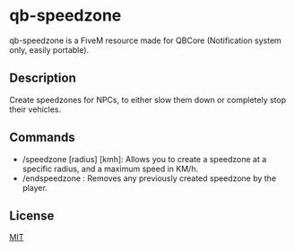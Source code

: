 # qb-speedzone
qb-speedzone is a FiveM resource made for QBCore (Notification system only, easily portable). 

## Description

Create speedzones for NPCs, to either slow them down or completely stop their vehicles.

## Commands

* /speedzone [radius] [kmh]: Allows you to create a speedzone at a specific radius, and a maximum speed in KM/h.
* /endspeedzone : Removes any previously created speedzone by the player.

## License
[MIT](https://choosealicense.com/licenses/mit/)